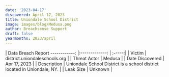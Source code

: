 ```yaml
---
date: '2023-04-17'
discovered: April 17, 2023
title: Uniondale School District
image: images/blog/Medusa.png
author: Breachsense Support
draft: false
yearmonths: 2023/april
---
```



| Data Breach Report
------------:     |:-------------:    | :-----:|
| Victim      | district.uniondaleschools.org      | 
| Threat Actor      | Medusa      | 
| Date Discovered      | Apr 17, 2023      | 
| Description      | Uniondale School District is a school district located in Uniondale, NY.      | 
| Leak Size      | Unknown      | 

